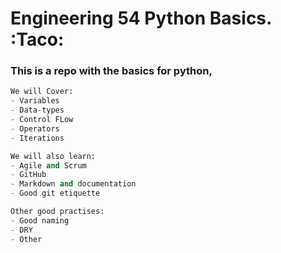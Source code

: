 # Engineering 54 Python Basics. :Taco:

### This is a repo with the basics for python,
```PYTHON
We will Cover:
- Variables
- Data-types
- Control FLow
- Operators
- Iterations
```

```PYTHON
We will also learn: 
- Agile and Scrum
- GitHub
- Markdown and documentation 
- Good git etiquette
```

```PYTHON
Other good practises: 
- Good naming
- DRY
- Other 
```